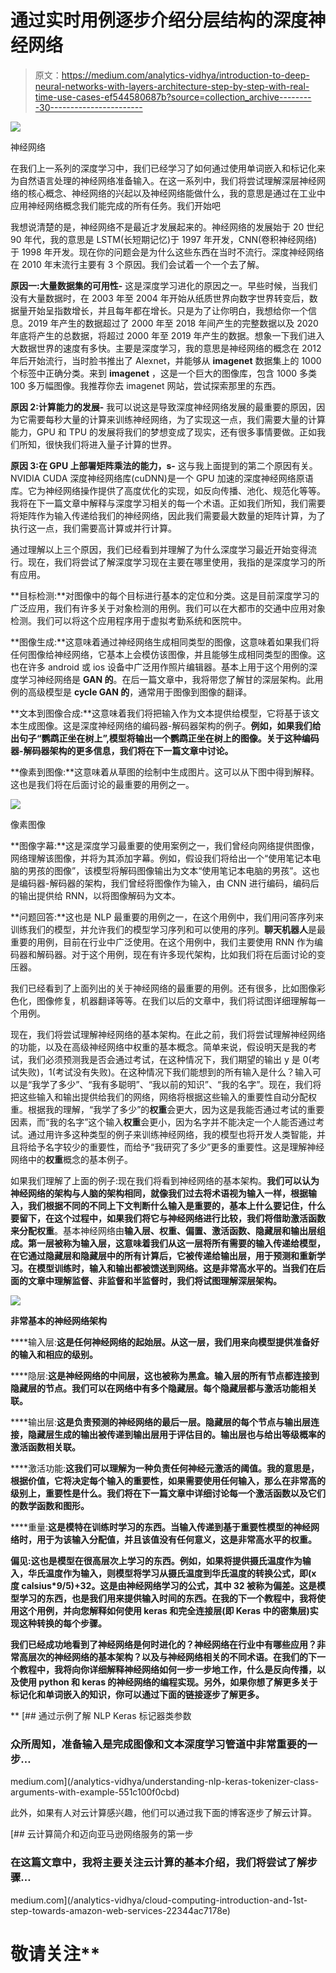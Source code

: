 # 通过实时用例逐步介绍分层结构的深度神经网络

> 原文：<https://medium.com/analytics-vidhya/introduction-to-deep-neural-networks-with-layers-architecture-step-by-step-with-real-time-use-cases-ef544580687b?source=collection_archive---------30----------------------->

![](img/b9b63b93cfa432bd04456e465776c606.png)

神经网络

在我们上一系列的深度学习中，我们已经学习了如何通过使用单词嵌入和标记化来为自然语言处理的神经网络准备输入。在这一系列中，我们将尝试理解深层神经网络的核心概念、神经网络的兴起以及神经网络能做什么，我的意思是通过在工业中应用神经网络概念我们能完成的所有任务。我们开始吧

我想说清楚的是，神经网络不是最近才发展起来的。神经网络的发展始于 20 世纪 90 年代，我的意思是 LSTM(长短期记忆)于 1997 年开发，CNN(卷积神经网络)于 1998 年开发。现在你的问题会是为什么这些东西在当时不流行。深度神经网络在 2010 年末流行主要有 3 个原因。我们会试着一个一个去了解。

**原因一:大量数据集的可用性-** 这是深度学习进化的原因之一。早些时候，当我们没有大量数据时，在 2003 年至 2004 年开始从纸质世界向数字世界转变后，数据量开始呈指数增长，并且每年都在增长。只是为了让你明白，我想给你一个信息。2019 年产生的数据超过了 2000 年至 2018 年间产生的完整数据以及 2020 年底将产生的总数据，将超过 2000 年至 2019 年产生的数据。想象一下我们进入大数据世界的速度有多快。主要是深度学习，我的意思是神经网络的概念在 2012 年后开始流行，当时脸书推出了 Alexnet，并能够从 **imagenet** 数据集上的 1000 个标签中正确分类。来到 **imagenet** ，这是一个巨大的图像库，包含 1000 多类 100 多万幅图像。我推荐你去 imagenet 网站，尝试探索那里的东西。

**原因 2:计算能力的发展-** 我可以说这是导致深度神经网络发展的最重要的原因，因为它需要每秒大量的计算来训练神经网络，为了实现这一点，我们需要大量的计算能力，GPU 和 TPU 的发展将我们的梦想变成了现实，还有很多事情要做。正如我们所知，很快我们将进入量子计算的世界。

**原因 3:在 GPU 上部署矩阵乘法的能力，s-** 这与我上面提到的第二个原因有关。NVIDIA CUDA 深度神经网络库(cuDNN)是一个 GPU 加速的深度神经网络原语库。它为神经网络操作提供了高度优化的实现，如反向传播、池化、规范化等等。我将在下一篇文章中解释与深度学习相关的每一个术语。正如我们所知，我们需要将矩阵作为输入传递给我们的神经网络，因此我们需要最大数量的矩阵计算，为了执行这一点，我们需要高计算或并行计算。

通过理解以上三个原因，我们已经看到并理解了为什么深度学习最近开始变得流行。现在，我们将尝试了解深度学习现在主要在哪里使用，我指的是深度学习的所有应用。

**目标检测:**对图像中的每个目标进行基本的定位和分类。这是目前深度学习的广泛应用，我们有许多关于对象检测的用例。我们可以在大都市的交通中应用对象检测。我们可以将这个应用程序用于虚拟考勤系统和医院中。

**图像生成:**这意味着通过神经网络生成相同类型的图像，这意味着如果我们将任何图像给神经网络，它基本上会模仿该图像，并且能够生成相同类型的图像。这也在许多 android 或 ios 设备中广泛用作照片编辑器。基本上用于这个用例的深度学习神经网络是 **GAN 的**。在后一篇文章中，我将带您了解甘的深层架构。此用例的高级模型是 **cycle GAN 的**，通常用于图像到图像的翻译。

**文本到图像合成:**这意味着我们将把输入作为文本提供给模型，它将基于该文本生成图像。这是深度神经网络的编码器-解码器架构的例子。**例如，如果我们给出句子“鹦鹉正坐在树上”,模型将输出一个鹦鹉正坐在树上的图像。关于这种编码器-解码器架构的更多信息，我们将在下一篇文章中讨论。**

**像素到图像:**这意味着从草图的绘制中生成图片。这可以从下图中得到解释。这也是我们将在后面讨论的最重要的用例之一。

![](img/959ff461ce8914d1d83feb501560f596.png)

像素图像

**图像字幕:**这是深度学习最重要的使用案例之一，我们曾经向网络提供图像，网络理解该图像，并将为其添加字幕。例如，假设我们将给出一个“使用笔记本电脑的男孩的图像”，该模型将解码图像输出为文本“使用笔记本电脑的男孩”。这也是编码器-解码器的架构，我们曾经将图像作为输入，由 CNN 进行编码，编码后的输出提供给 RNN，以将图像解码为文本。

**问题回答:**这也是 NLP 最重要的用例之一，在这个用例中，我们用问答序列来训练我们的模型，并允许我们的模型学习序列和可以使用的序列。**聊天机器人**是最重要的用例，目前在行业中广泛使用。在这个用例中，我们主要使用 RNN 作为编码器和解码器。对于这个用例，现在有许多现代架构，比如我们将在后面讨论的变压器。

我们已经看到了上面列出的关于神经网络的最重要的用例。还有很多，比如图像彩色化，图像修复，机器翻译等等。在我们以后的文章中，我们将试图详细理解每一个用例。

现在，我们将尝试理解神经网络的基本架构。在此之前，我们将尝试理解神经网络的功能，以及在高级神经网络中权重的基本概念。简单来说，假设明天是我的考试，我们必须预测我是否会通过考试，在这种情况下，我们期望的输出 y 是 0(考试失败)，1(考试没有失败)。在这种情况下我们能想到的所有输入是什么？输入可以是“我学了多少”、“我有多聪明”、“我以前的知识”、“我的名字”。现在，我们将把这些输入和输出提供给我们的网络，网络将根据这些输入的重要性自动分配权重。根据我的理解，“我学了多少”的**权重**会更大，因为这是我能否通过考试的重要因素，而“我的名字”这个输入**权重**会更小，因为名字并不能决定一个人能否通过考试。通过用许多这种类型的例子来训练神经网络，我的模型也将开发人类智能，并且将给予名字较少的重要性，而给予“我研究了多少”更多的重要性。这是理解神经网络中的**权重**概念的基本例子。

如果我们理解了上面的例子:现在我们将看到神经网络的基本架构。**我们可以认为神经网络的架构与人脑的架构相同，就像我们过去将术语视为输入一样，根据输入，我们根据不同的不同上下文判断什么输入是重要的，基本上什么要记住，什么要留下，在这个过程中，如果我们将它与神经网络进行比较，我们将借助激活函数来分配权重**。基本神经网络由**输入层、权重、偏置、激活函数、隐藏层和输出层组成。**第一层被称为输入层，这意味着我们从这一层将所有需要的输入传递给模型，在它通过隐藏层和隐藏层中的所有计算后，它被传递给输出层，用于预测和重新学习。在模型训练时，输入和输出都被馈送到网络。这是非常高水平的**。当我们在后面的文章中理解监督、非监督和半监督时，我们将试图理解深层架构。**

**![](img/08470397121ea28af7154869c44ab0c8.png)**

**非常基本的神经网络架构**

****输入层:**这是任何神经网络的起始层。从这一层，我们用来向模型提供准备好的输入和相应的级别。**

****隐层:**这是神经网络的中间层，这也被称为黑盒。输入层的所有节点都连接到隐藏层的节点。我们可以在网络中有多个隐藏层。每个隐藏层都与激活功能相关联。**

****输出层:**这是负责预测的神经网络的最后一层。隐藏层的每个节点与输出层连接，隐藏层生成的输出被传递到输出层用于评估目的。输出层也与给出等级概率的激活函数相关联。**

****激活功能:**这我们可以理解为一种负责任何神经元激活的阈值。我的意思是，根据价值，它将决定每个输入的重要性，如果需要使用任何输入，那么在非常高的级别上，重要性是什么。我们将在下一篇文章中详细讨论每一个激活函数以及它们的数学函数和图形。**

****重量:**这是模特在训练时学习的东西。当输入传递到基于重要性模型的神经网络时，用于为该输入分配值，并且该值没有任何意义，这是非常高水平的权重。**

**偏见:这也是模型在很高层次上学习的东西。例如，如果将提供摄氏温度作为输入，华氏温度作为输入，则模型将学习从摄氏温度到华氏温度的转换公式，即(x 度 calsius*9/5)+32。这是由神经网络学习的公式，其中 32 被称为偏差。这是模型学习的东西，也是我们用来提供输入时间的东西。在我的下一个教程中，我将使用这个用例，并向您解释如何使用 keras 和完全连接层(即 Keras 中的密集层)实现这种转换的每个步骤。**

**我们已经成功地看到了神经网络是何时进化的？神经网络在行业中有哪些应用？非常高层次的神经网络的基本架构？以及与神经网络相关的不同术语。在我们的下一个教程中，我将向你详细解释神经网络如何一步一步地工作，什么是反向传播，以及使用 python 和 keras 的神经网络的编程实现。另外，如果你想了解更多关于标记化和单词嵌入的知识，你可以通过下面的链接逐步了解更多。**

**[](/analytics-vidhya/understanding-nlp-keras-tokenizer-class-arguments-with-example-551c100f0cbd) [## 通过示例了解 NLP Keras 标记器类参数

### 众所周知，准备输入是完成图像和文本深度学习管道中非常重要的一步…

medium.com](/analytics-vidhya/understanding-nlp-keras-tokenizer-class-arguments-with-example-551c100f0cbd) 

此外，如果有人对云计算感兴趣，他们可以通过我下面的博客逐步了解云计算。

[](/analytics-vidhya/cloud-computing-introduction-and-1st-step-towards-amazon-web-services-22344ac7178e) [## 云计算简介和迈向亚马逊网络服务的第一步

### 在这篇文章中，我将主要关注云计算的基本介绍，我们将尝试了解步骤…

medium.com](/analytics-vidhya/cloud-computing-introduction-and-1st-step-towards-amazon-web-services-22344ac7178e) 

# 敬请关注**